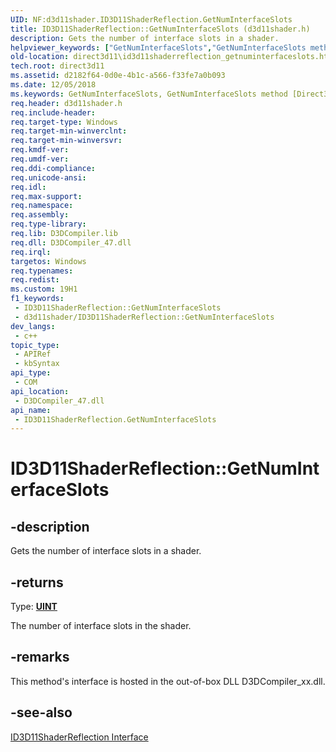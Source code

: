 ```yaml
---
UID: NF:d3d11shader.ID3D11ShaderReflection.GetNumInterfaceSlots
title: ID3D11ShaderReflection::GetNumInterfaceSlots (d3d11shader.h)
description: Gets the number of interface slots in a shader.
helpviewer_keywords: ["GetNumInterfaceSlots","GetNumInterfaceSlots method [Direct3D 11]","GetNumInterfaceSlots method [Direct3D 11]","ID3D11ShaderReflection interface","ID3D11ShaderReflection interface [Direct3D 11]","GetNumInterfaceSlots method","ID3D11ShaderReflection.GetNumInterfaceSlots","ID3D11ShaderReflection::GetNumInterfaceSlots","a1d291ec-34e3-530a-7aa8-8236227d54e4","d3d11shader/ID3D11ShaderReflection::GetNumInterfaceSlots","direct3d11.id3d11shaderreflection_getnuminterfaceslots"]
old-location: direct3d11\id3d11shaderreflection_getnuminterfaceslots.htm
tech.root: direct3d11
ms.assetid: d2182f64-0d0e-4b1c-a566-f33fe7a0b093
ms.date: 12/05/2018
ms.keywords: GetNumInterfaceSlots, GetNumInterfaceSlots method [Direct3D 11], GetNumInterfaceSlots method [Direct3D 11],ID3D11ShaderReflection interface, ID3D11ShaderReflection interface [Direct3D 11],GetNumInterfaceSlots method, ID3D11ShaderReflection.GetNumInterfaceSlots, ID3D11ShaderReflection::GetNumInterfaceSlots, a1d291ec-34e3-530a-7aa8-8236227d54e4, d3d11shader/ID3D11ShaderReflection::GetNumInterfaceSlots, direct3d11.id3d11shaderreflection_getnuminterfaceslots
req.header: d3d11shader.h
req.include-header: 
req.target-type: Windows
req.target-min-winverclnt: 
req.target-min-winversvr: 
req.kmdf-ver: 
req.umdf-ver: 
req.ddi-compliance: 
req.unicode-ansi: 
req.idl: 
req.max-support: 
req.namespace: 
req.assembly: 
req.type-library: 
req.lib: D3DCompiler.lib
req.dll: D3DCompiler_47.dll
req.irql: 
targetos: Windows
req.typenames: 
req.redist: 
ms.custom: 19H1
f1_keywords:
 - ID3D11ShaderReflection::GetNumInterfaceSlots
 - d3d11shader/ID3D11ShaderReflection::GetNumInterfaceSlots
dev_langs:
 - c++
topic_type:
 - APIRef
 - kbSyntax
api_type:
 - COM
api_location:
 - D3DCompiler_47.dll
api_name:
 - ID3D11ShaderReflection.GetNumInterfaceSlots
---
```


# ID3D11ShaderReflection::GetNumInterfaceSlots


## -description

Gets the number of interface slots in a shader.



## -returns

Type: <b><a href="/windows/desktop/WinProg/windows-data-types">UINT</a></b>

The number of interface slots in the shader.

## -remarks

This method's interface is hosted in the out-of-box DLL D3DCompiler_xx.dll.

## -see-also

<a href="/windows/desktop/api/d3d11shader/nn-d3d11shader-id3d11shaderreflection">ID3D11ShaderReflection Interface</a>
